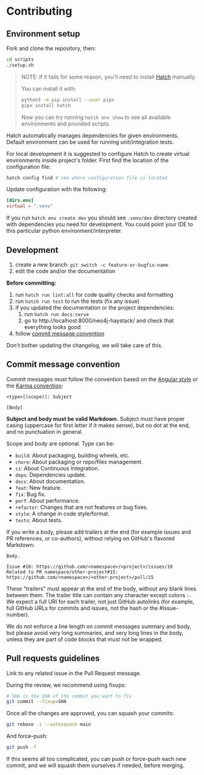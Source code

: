 # Contributing

## Environment setup

Fork and clone the repository, then:

```bash
cd scripts
./setup.sh
```

> NOTE:
> If it fails for some reason,
> you'll need to install
> [Hatch](https://hatch.pypa.io/latest/)
> manually.
>
> You can install it with:
>
> ```bash
> python3 -m pip install --user pipx
> pipx install hatch
> ```
>
> Now you can try running `hatch env show` to see
> all available environments and provided scripts.

Hatch automatically manages dependencies for given environments. Default environment can be used for running unit/integration tests.

For local development it is suggested to configure Hatch to create virtual environments inside project's folder. First find the location of the configuration file:

```bash
hatch config find # see where configuration file is located
```

Update configuration with the following:

```toml
[dirs.env]
virtual = ".venv"
```

If you run `hatch env create dev` you should see `.venv/dev` directory created with dependencies you need for development.
You could point your IDE to this particular python environment/interpreter.

## Development

1. create a new branch: `git switch -c feature-or-bugfix-name`
1. edit the code and/or the documentation

**Before committing:**

1. run `hatch run lint:all` for code quality checks and formatting
1. run `hatch run test` to run the tests (fix any issue)
1. if you updated the documentation or the project dependencies:
    1. run `hatch run docs:serve`
    1. go to http://localhost:8000/neo4j-haystack/ and check that everything looks good
1. follow [commit message convention](#commit-message-convention)

Don't bother updating the changelog, we will take care of this.

## Commit message convention

Commit messages must follow the convention based on the
[Angular style](https://gist.github.com/stephenparish/9941e89d80e2bc58a153#format-of-the-commit-message)
or the [Karma convention](https://karma-runner.github.io/4.0/dev/git-commit-msg.html):

```text
<type>[(scope)]: Subject

[Body]
```

**Subject and body must be valid Markdown.**
Subject must have proper casing (uppercase for first letter
if it makes sense), but no dot at the end, and no punctuation
in general.

Scope and body are optional. Type can be:

- `build`: About packaging, building wheels, etc.
- `chore`: About packaging or repo/files management.
- `ci`: About Continuous Integration.
- `deps`: Dependencies update.
- `docs`: About documentation.
- `feat`: New feature.
- `fix`: Bug fix.
- `perf`: About performance.
- `refactor`: Changes that are not features or bug fixes.
- `style`: A change in code style/format.
- `tests`: About tests.

If you write a body, please add trailers at the end
(for example issues and PR references, or co-authors),
without relying on GitHub's flavored Markdown:

```text
Body.

Issue #10: https://github.com/<namespace>/<project>/issues/10
Related to PR namespace/other-project#15: https://github.com/<namespace>/<other-project>/pull/15
```

These "trailers" must appear at the end of the body,
without any blank lines between them. The trailer title
can contain any character except colons `:`.
We expect a full URI for each trailer, not just GitHub autolinks
(for example, full GitHub URLs for commits and issues,
not the hash or the #issue-number).

We do not enforce a line length on commit messages summary and body,
but please avoid very long summaries, and very long lines in the body,
unless they are part of code blocks that must not be wrapped.

## Pull requests guidelines

Link to any related issue in the Pull Request message.

During the review, we recommend using fixups:

```bash
# SHA is the SHA of the commit you want to fix
git commit --fixup=SHA
```

Once all the changes are approved, you can squash your commits:

```bash
git rebase -i --autosquash main
```

And force-push:

```bash
git push -f
```

If this seems all too complicated, you can push or force-push each new commit,
and we will squash them ourselves if needed, before merging.
